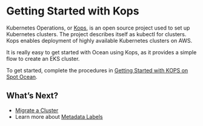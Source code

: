 # Getting Started with Kops

Kubernetes Operations, or [Kops](https://github.com/kubernetes/Kops), is an open source project used to set up Kubernetes clusters. The project describes itself as kubectl for clusters. Kops enables deployment of highly available Kubernetes clusters on AWS.

It is really easy to get started with Ocean using Kops, as it provides a simple flow to create an EKS cluster.

To get started, complete the procedures in [Getting Started with KOPS on Spot Ocean](https://kops.sigs.k8s.io/getting_started/spot-ocean/).

## What’s Next?

- [Migrate a Cluster](ocean/tools-and-integrations/kops/migrate-cluster.md)
- Learn more about [Metadata Labels](ocean/tools-and-integrations/kops/metadata-labels.md)
